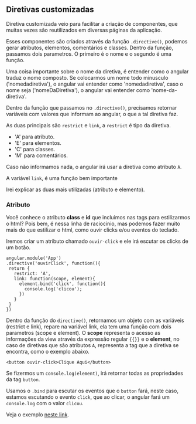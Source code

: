 ## Diretivas customizadas

Diretiva customizada veio para facilitar a criação de componentes, que muitas vezes são reutilizados em diversas páginas da aplicação.

Esses componentes são criados através da função `.directive()`, podemos gerar atributos, elementos, comentários e classes. Dentro da função, passamos dois parametros. O primeiro é o nome e o segundo é uma função. 

Uma coisa importante sobre o nome da diretiva, é entender como o angular traduz o nome composto. Se colocarmos um nome todo minusculo ('nomedadiretiva'), o angular vai entender como 'nomedadiretiva', caso o nome seja ('nomeDaDiretiva'), o angular vai entender como 'nome-da-diretiva'.

Dentro da função que passamos no `.directive()`, precisamos retornar variáveis com valores que informam ao angular, o que a tal diretiva faz.

As duas principais são `restrict` e `link`, a `restrict` é tipo da diretiva.

* 'A' para atributo.
* 'E' para elementos.
* 'C' para classes.
* 'M' para comentários.

Caso não informamos nada, o angular irá usar a diretiva como atributo `A`.

A variável `link`, é uma função bem importante

Irei explicar as duas mais utilizadas (atributo e elemento). 

### Atributo

Você conhece o atributo **class** e **id** que incluimos nas tags para estilizarmos o html? Pois bem, é nessa linha de raciocinio, mas podemos fazer muito mais do que estilizar o html, como ouvir clicks e/ou eventos do teclado.

Iremos criar um atributo chamado `ouvir-click` e ele irá escutar os clicks de um botão.

```
angular.module('App')
.directive('ouvirClick', function(){
 return {
   restrict: 'A',
   link: function(scope, element){
     element.bind('click', function(){
       console.log('clicou');
     })
   }
 }
})
```
Dentro da função do `directive()`, retornamos um objeto com as variáveis (restrict e link), repare na variável link, ela tem uma função com dois parametros (scope e element). O **scope** representa o acesso as informações da view através da expressão regular `{{}}` e o **element**, no caso de diretivas que são atributos `A`, representa a tag que a diretiva se encontra, como o exemplo abaixo.
```
<button ouvir-click>Clique Aqui</button>
```

Se fizermos um `console.log(element)`, irá retornar todas as propriedades da tag `button`.

Usamos o `.bind` para escutar os eventos que o `button` fará, neste caso, estamos escutando o evento `click`, que ao clicar, o angular fará um `console.log` com o valor `clicou`.

Veja o exemplo [neste link](http://jsbin.com/nelosi/edit?html,js,console,output).

